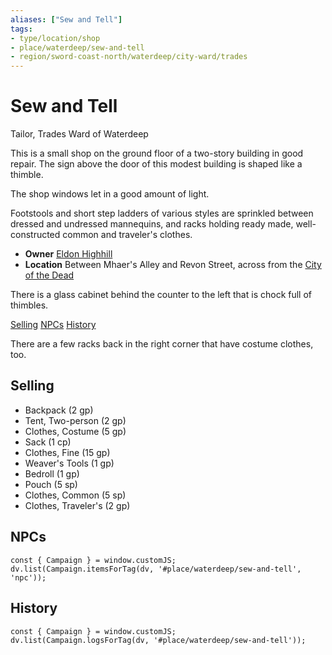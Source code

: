 ```yaml
---
aliases: ["Sew and Tell"]
tags: 
- type/location/shop
- place/waterdeep/sew-and-tell
- region/sword-coast-north/waterdeep/city-ward/trades
---
```

# Sew and Tell
<span class="subhead">Tailor, Trades Ward of Waterdeep</span>

This is a small shop on the ground floor of a two-story building in good repair. The sign above the door of this modest building is shaped like a thimble. 

The shop windows let in a good amount of light. 

Footstools and short step ladders of various styles are sprinkled between dressed and undressed mannequins, and racks holding ready made, well-constructed common and traveler's clothes. 

- **Owner** [Eldon Highhill](../npcs/eldon-highhill.md)
- **Location** Between Mhaer's Alley and Revon Street, across from the [City of the Dead](compendium/adventures/waterdeep-dragon-heist/11-volos-waterdeep-enchiridion/volos-guide-3-wards.md#City%20of%20the%20Dead)

There is a glass cabinet behind the counter to the left that is chock full of thimbles.

<span class="nav">[Selling](#Selling) [NPCs](#NPCs) [History](#History)</span>

There are a few racks back in the right corner that have costume clothes, too.  

## Selling
- Backpack (2 gp)
- Tent, Two-person (2 gp)
- Clothes, Costume (5 gp)
- Sack (1 cp)
- Clothes, Fine (15 gp)
- Weaver's Tools (1 gp)
- Bedroll (1 gp)
- Pouch (5 sp)
- Clothes, Common (5 sp)
- Clothes, Traveler's (2 gp)

## NPCs

```dataviewjs
const { Campaign } = window.customJS;
dv.list(Campaign.itemsForTag(dv, '#place/waterdeep/sew-and-tell', 'npc'));
```

## History
```dataviewjs
const { Campaign } = window.customJS;
dv.list(Campaign.logsForTag(dv, '#place/waterdeep/sew-and-tell'));
```